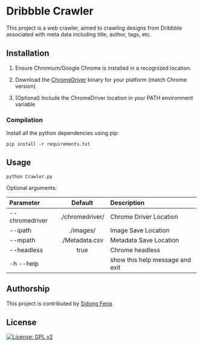 # Dribbble Crawler

This project is a web crawler, aimed to crawling designs from Dribbble associated with meta data including title, author, tags, etc. 

## Installation

1. Ensure Chromium/Google Chrome is installed in a recognized location.

2. Download the [ChromeDriver](https://chromedriver.chromium.org/downloads) binary for your platform (match Chrome version)

3. (Optional) Include the ChromeDriver location in your PATH environment variable


### Compilation

Install all the python dependencies using pip:
```
pip install -r requirements.txt
```

## Usage

```
python Crawler.py
```

Optional arguments: 

| Parameter                 | Default       | Description   |	
| :------------------------ |:-------------:| :-------------|
| --chromedriver  	        |./chromedriver/| Chrome Driver Location
| --ipath                   |./images/      | Image Save Location
| --mpath 		            |./Metadata.csv	| Metadata Save Location
| --headless                |   true        | Chrome headless
| -h --help                 |               | show this help message and exit

## Authorship

This project is contributed by [Sidong Feng](https://github.com/u6063820).

## License
[![License: GPL v2](https://img.shields.io/badge/License-GPL%20v2-blue.svg)](https://www.gnu.org/licenses/old-licenses/gpl-2.0.en.html)